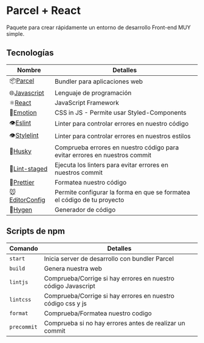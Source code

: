 # Parcel + React

Paquete para crear rápidamente un entorno de desarrollo Front-end MUY simple.

## Tecnologías

| Nombre                                                 | Detalles                                                                   |
| ------------------------------------------------------ | -------------------------------------------------------------------------- |
| 📦[Parcel](https://parceljs.org/)                      | Bundler para aplicaciones web                                              |
| 🌐[Javascript](https://www.typescriptlang.org/)        | Lenguaje de programación                                                   |
| ⚛️[React](https://es.reactjs.org/)                     | JavaScript Framework                                                       |
| 💅[Emotion](https://emotion.sh/)                       | CSS in JS - Permite usar Styled-Components                                 |
| 👁️[Eslint](https://eslint.org/)                        | Linter para controlar errores en nuestro código                            |
| 👁️[Stylelint](https://stylelint.io/)                   | Linter para controlar errores en nuestros estilos                          |
| 🐺[Husky](https://www.npmjs.com/package/husky)         | Comprueba errores en nuestro código para evitar errores en nuestros commit |
| 🚫[Lint-staged](https://github.com/okonet/lint-staged) | Ejecuta los linters para evitar errores en nuestros commit                 |
| 🦋[Prettier](https://prettier.io/)                     | Formatea nuestro código                                                    |
| 🐭[EditorConfig](https://editorconfig.org/)            | Permite configurar la forma en que se formatea el código de tu proyecto    |
| 📜[Hygen](https://www.hygen.io/)                       | Generador de código                                                        |

## Scripts de npm

| Comando     | Detalles                                                      |
| ----------- | ------------------------------------------------------------- |
| `start`     | Inicia server de desarrollo con bundler Parcel                |
| `build`     | Genera nuestra web                                            |
| `lintjs`    | Comprueba/Corrige si hay errores en nuestro código Javascript |
| `lintcss`   | Comprueba/Corrige si hay errores en nuestro código css y js   |
| `format`    | Comprueba/Formatea nuestro codigo                             |
| `precommit` | Comprueba si no hay errores antes de realizar un commit       |
